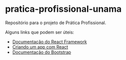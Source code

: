 # pratica-profissional-unama
Repositório para o projeto de Prática Profissional.

Alguns links que podem ser úteis:

- [Documentação do React Framework](https://react.dev/)
- [Criando um app com React](https://medium.com/@JedaiSaboteur/creating-a-react-app-from-scratch-f3c693b84658)
- [Documentação do Bootstrap](https://getbootstrap.com/docs/5.3/getting-started/introduction/)
